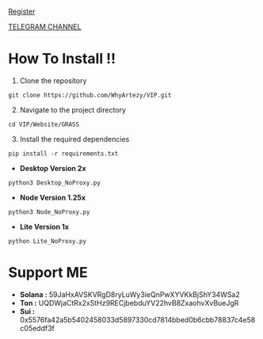 [Register](https://app.getgrass.io/register/?referralCode=jizCiYmr2jBQFZC)

[TELEGRAM CHANNEL](https://t.me/airdropfindervip)

# How To Install !!

1. Clone the repository
```
git clone https://github.com/WhyArtezy/VIP.git
```
2. Navigate to the project directory
```
cd VIP/Website/GRASS
```
3. Install the required dependencies
```
pip install -r requirements.txt
```
- **Desktop Version 2x**
```
python3 Desktop_NoProxy.py
```
- **Node Version 1.25x**
```
python3 Node_NoProxy.py
```
- **Lite Version 1x**
```
python Lite_NoProxy.py
```


# Support ME
- **Solana :** 59JaHxAVSKVRgD8ryLuWy3ieQnPwXYVKkBjShY34WSa2
- **Ton :** UQDWjaCtRx2xStHz9RECjbebduYV22hvB8ZxaohvXvBueJgR
- **Sui :** 0x5576fa42a5b5402458033d5897330cd7814bbed0b6cbb78837c4e58c05eddf3f
